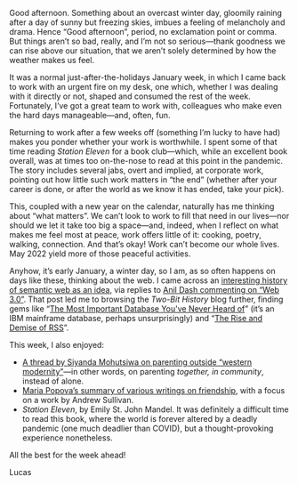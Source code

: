 Good afternoon. Something about an overcast winter day, gloomily raining after a day of sunny but freezing skies, imbues a feeling of melancholy and drama. Hence “Good afternoon”, period, no exclamation point or comma. But things aren’t so bad, really, and I’m not so serious—thank goodness we can rise above our situation, that we aren’t solely determined by how the weather makes us feel.

It was a normal just-after-the-holidays January week, in which I came back to work with an urgent fire on my desk, one which, whether I was dealing with it directly or not, shaped and consumed the rest of the week. Fortunately, I’ve got a great team to work with, colleagues who make even the hard days manageable—and, often, fun.

Returning to work after a few weeks off (something I’m lucky to have had) makes you ponder whether your work is worthwhile. I spent some of that time reading _Station Eleven_ for a book club—which, while an excellent book overall, was at times too on-the-nose to read at this point in the pandemic. The story includes several jabs, overt and implied, at corporate work, pointing out how little such work matters in “the end” (whether after your career is done, or after the world as we know it has ended, take your pick).

This, coupled with a new year on the calendar, naturally has me thinking about “what matters”. We can’t look to work to fill that need in our lives—nor should we let it take too big a space—and, indeed, when I reflect on what makes me feel most at peace, work offers little of it: cooking, poetry, walking, connection. And that’s okay! Work can’t become our whole lives. May 2022 yield more of those peaceful activities.

Anyhow, it’s early January, a winter day, so I am, as so often happens on days like these, thinking about the web. I came across an [interesting history of semantic web as an idea](https://twobithistory.org/2018/05/27/semantic-web.html), via replies to [Anil Dash commenting on “Web 3.0”](https://twitter.com/anildash/status/1480050792363180033). That post led me to browsing the _Two-Bit History_ blog further, finding gems like “[The Most Important Database You've Never Heard of](https://twobithistory.org/2017/10/07/the-most-important-database.html)” (it’s an IBM mainframe database, perhaps unsurprisingly) and “[The Rise and Demise of RSS](https://twobithistory.org/2018/12/18/rss.html)”.

This week, I also enjoyed:

- [A thread by Siyanda Mohutsiwa on parenting outside “western modernity”](https://twitter.com/SiyandaWrites/status/1477360668709949440)—in other words, on parenting _together, in community_, instead of alone.
- [Maria Popova’s summary of various writings on friendship](https://www.themarginalian.org/2014/04/23/love-undetectable-andrew-sullivan-friendship/), with a focus on a work by Andrew Sullivan.
- _Station Eleven_, by Emily St. John Mandel. It was definitely a difficult time to read this book, where the world is forever altered by a deadly pandemic (one much deadlier than COVID), but a thought-provoking experience nonetheless.

All the best for the week ahead!

Lucas